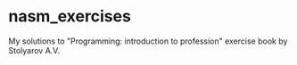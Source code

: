 # nasm_exercises
My solutions to "Programming: introduction to profession" exercise book by Stolyarov A.V.
